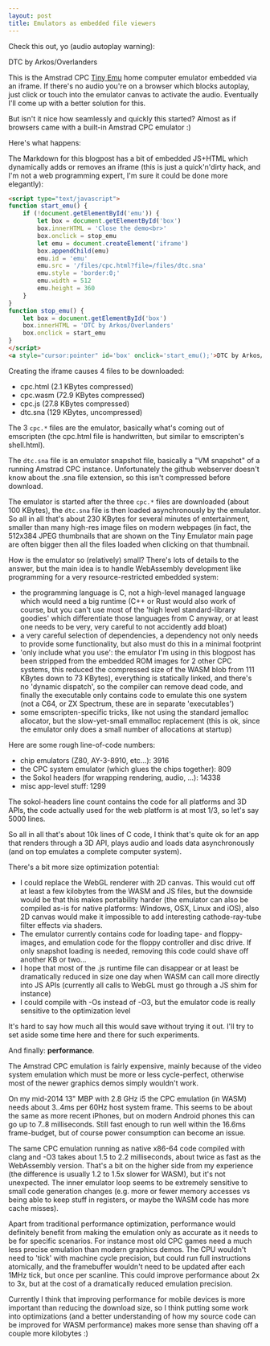 ```yaml
---
layout: post
title: Emulators as embedded file viewers
---
```


Check this out, yo (audio autoplay warning):

<script type="text/javascript">
function start_emu() {
    if (!document.getElementById('emu')) {
        let box = document.getElementById('box')
        box.innerHTML = 'Close the demo<br>'
        box.onclick = stop_emu
        let emu = document.createElement('iframe')
        box.appendChild(emu)
        emu.id = 'emu'
        emu.src = '/files/cpc.html?file=/files/dtc.sna'
        emu.style = 'border:0;'
        emu.width = 512
        emu.height = 360
    }
}
function stop_emu() {
    let box = document.getElementById('box')
    box.innerHTML = 'DTC by Arkos/Overlanders'
    box.onclick = start_emu
}
</script>
<a style="cursor:pointer" id='box' onclick='start_emu();'>DTC by Arkos/Overlanders</a>

This is the Amstrad CPC [Tiny Emu](https://floooh.github.io/tiny8bit/) home
computer emulator embedded via an iframe. If there's no audio you're on a
browser which blocks autoplay, just click or touch into the emulator canvas
to activate the audio. Eventually I'll come up with a better solution for
this.

But isn't it nice how seamlessly and quickly this started? Almost as if
browsers came with a built-in Amstrad CPC emulator :)

Here's what happens:

The Markdown for this blogpost has a bit of embedded JS+HTML which dynamically
adds or removes an iframe (this is just a quick'n'dirty hack, and I'm not
a web programming expert, I'm sure it could be done more elegantly):

```html
<script type="text/javascript">
function start_emu() {
    if (!document.getElementById('emu')) {
        let box = document.getElementById('box')
        box.innerHTML = 'Close the demo<br>'
        box.onclick = stop_emu
        let emu = document.createElement('iframe')
        box.appendChild(emu)
        emu.id = 'emu'
        emu.src = '/files/cpc.html?file=/files/dtc.sna'
        emu.style = 'border:0;'
        emu.width = 512
        emu.height = 360
    }
}
function stop_emu() {
    let box = document.getElementById('box')
    box.innerHTML = 'DTC by Arkos/Overlanders'
    box.onclick = start_emu
}
</script>
<a style="cursor:pointer" id='box' onclick='start_emu();'>DTC by Arkos/Overlanders</a>
```

Creating the iframe causes 4 files to be downloaded:

- cpc.html (2.1 KBytes compressed)
- cpc.wasm (72.9 KBytes compressed)
- cpc.js (27.8 KBytes compressed)
- dtc.sna (129 KBytes, uncompressed)

The 3 ```cpc.*``` files are the emulator, basically what's
coming out of emscripten (the cpc.html file is handwritten, but similar to
emscripten's shell.html).

The ```dtc.sna``` file is an emulator snapshot file, basically a "VM snapshot"
of a running Amstrad CPC instance. Unfortunately the github webserver doesn't
know about the .sna file extension, so this isn't compressed before download.

The emulator is started after the three ```cpc.*``` files are downloaded
(about 100 KBytes), the ```dtc.sna``` file is then loaded asynchronously by
the emulator. So all in all that's about 230 KBytes for several minutes of
entertainment, smaller than many high-res image files on modern webpages (in fact,
the 512x384 JPEG thumbnails that are shown on the Tiny Emulator main page are
often bigger then all the files loaded when clicking on that thumbnail.

How is the emulator so (relatively) small? There's lots of details to the
answer, but the main idea is to handle WebAssembly development like
programming for a very resource-restricted embedded system:

- the programming language is C, not a high-level managed language which
would need a big runtime (C++ or Rust would also work of course, but you
can't use most of the 'high level standard-library goodies' which
differentiate those languages from C anyway, or at least one needs to be
very, very careful to not accidently add bloat)
- a very careful selection of dependencies, a dependency not only needs to 
provide some functionality, but also must do this in a minimal footprint
- 'only include what you use': the emulator I'm using in this blogpost has 
been stripped from the embedded ROM images for 2 other CPC systems, this
reduced the compressed size of the WASM blob from 111 KBytes down to 73 KBytes),
everything is statically linked, and there's no 'dynamic dispatch', so the
compiler can remove dead code, and finally the executable only contains code
to emulate this one system (not a C64, or ZX Spectrum, these are in
separate 'executables')
- some emscripten-specific tricks, like not using the standard jemalloc
allocator, but the slow-yet-small emmalloc replacement (this is ok, since
the emulator only does a small number of allocations at startup)

Here are some rough line-of-code numbers:

- chip emulators (Z80, AY-3-8910, etc...): 3916
- the CPC system emulator (which glues the chips together): 809
- the Sokol headers (for wrapping rendering, audio, ...): 14338
- misc app-level stuff: 1299

The sokol-headers line count contains the code for all platforms and 3D APIs,
the code actually used for the web platform is at most 1/3, so let's say 5000 lines.

So all in all that's about 10k lines of C code, I think that's quite ok
for an app that renders through a 3D API, plays audio and loads data asynchronously
(and on top emulates a complete computer system).

There's a bit more size optimization potential:

- I could replace the WebGL renderer with 2D canvas. This would cut off at least
a few kilobytes from the WASM and JS files, but the downside would be that this
makes portability harder (the emulator can also be compiled as-is for native platforms:
Windows, OSX, Linux and iOS), also 2D canvas would make it impossible to add 
interesting cathode-ray-tube filter effects via shaders.
- The emulator currently contains code for loading tape- and floppy-images,
and emulation code for the floppy controller and disc drive. If only snapshot loading is needed,
removing this code could shave off another KB or two...
- I hope that most of the .js runtime file can disappear or at least be dramatically
reduced in size one day when WASM can call more directly into JS APIs (currently
all calls to WebGL must go through a JS shim for instance)
- I could compile with -Os instead of -O3, but the emulator code is really
sensitive to the optimization level

It's hard to say how much all this would save without trying it out. I'll try
to set aside some time here and there for such experiments.

And finally: **performance**. 

The Amstrad CPC emulation is fairly expensive, mainly
because of the video system emulation which must be more or less cycle-perfect,
otherwise most of the newer graphics demos simply wouldn't work.

On my mid-2014 13" MBP with 2.8 GHz i5 the CPC emulation (in WASM) needs about 3..4ms per 60Hz
host system frame.
This seems to be about the same as more recent iPhones, but on modern Android
phones this can go up to 7..8 milliseconds. Still fast enough to run well within
the 16.6ms frame-budget, but of course power consumption can become an issue.

The same CPC emulation running as native x86-64 code compiled with clang and -O3
takes about 1.5 to 2.2 milliseconds, about twice as fast as the WebAssembly
version. That's a bit on the higher side from my experience (the difference
is usually 1.2 to 1.5x slower for WASM), but it's not unexpected. The inner 
emulator loop seems to be extremely sensitive to small code generation changes
(e.g. more or fewer memory accesses vs being able to keep stuff in registers,
or maybe the WASM code has more cache misses).

Apart from traditional performance optimization, performance would definitely
benefit from making the emulation only as accurate as it needs to be for
specific scenarios. For instance most old CPC games need a much less precise
emulation than modern graphics demos. The CPU wouldn't need to 'tick' with
machine cycle precision, but could run full instructions atomically, and the
framebuffer wouldn't need to be updated after each 1MHz tick, but once per
scanline. This could improve performance about 2x to 3x, but at the cost of a
dramatically reduced emulation precision.

Currently I think that improving performance for mobile devices is more important
than reducing the download size, so I think putting some work into optimizations
(and a better understanding of how my source code can be improved for WASM performance)
makes more sense than shaving off a couple more kilobytes :)

